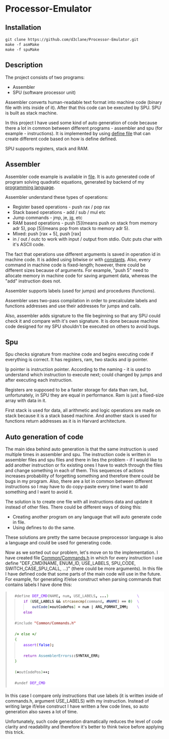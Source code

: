 # Processor-Emulator

## Installation 

```
git clone https://github.com/d3clane/Processor-Emulator.git
make -f asmMake
make -f spuMake
```

## Description 

The project consists of two programs:
- Assembler
- SPU (software processor unit) 

Assembler converts human-readable text format into machine code (binary file with ints inside of it). After that this code can be executed by SPU. SPU is built as stack machine.

In this project I have used some kind of auto generation of code because there a lot in common between different programs - assembler and spu (for example - instructions). It is implemented by using [define file](Common/Commands.h) that can create different code based on how is define defined.  

SPU supports registers, stack and RAM.

## Assembler 

Assembler code example is available in [file](Assembler/code.txt). It is auto generated code of program solving quadratic equations, generated by backend of my [programming language](https://github.com/d3clane/ProgrammingLanguage).

Assembler understand these types of operations:
- Register based operations - push rax / pop rax
- Stack based operations - add / sub / mul etc
- Jump commands - jmp, je, jg, etc
- RAM based operations - push [5](means push on stack from memory adr 5), pop [5](means pop from stack to memory adr 5).
- Mixed: push [rax + 5], push [rax]
- in / out / outc to work with input / output from stdio. Outc puts char with it's ASCII code.

The fact that operations use different arguments is saved in operation id in machine code. It is added using bitwise or with [constants](/Common/Common.h). Also, every command in machine code is fixed-length; however, there could be different sizes because of arguments. For example, "push 5" need to allocate memory in machine code for saving argument data, whereas the "add" instruction does not.

Assembler supports labels (used for jumps) and procedures (functions).

Assembler uses two-pass compilation in order to precalculate labels and functions addresses and use their addresses for jumps and calls.

Also, assembler adds signature to the file beginning so that any SPU could check it and compare with it's own signature. It is done because machine code designed for my SPU shouldn't be executed on others to avoid bugs.

## Spu

Spu checks signature from machine code and begins executing code if everything is correct. It has registers, ram, two stacks and ip pointer.

Ip pointer is instruction pointer. According to the naming - it is used to understand which instruction to execute next; could changed by jumps and after executing each instruction.

Registers are supposed to be a faster storage for data than ram, but, unfortunately, in SPU they are equal in performance. Ram is just a fixed-size array with data in it.

First stack is used for data, all arithmetic and logic operations are made on stack because it is a stack based machine. And another stack is used for functions return addresses as it is in Harvard architecture.

## Auto generation of code

The main idea behind auto generation is that the same instruction is used multiple times in assembler and spu. The instruction code is written in assembler files and spu files and there in lies the problem - if I would like to add another instruction or fix existing ones I have to watch through the files and change something in each of them. This sequences of actions increases probability of forgetting something and therefore there could be bugs in my program. Also, there are a lot in common between different instructions so I may have to do copy-paste every time I want to add something and I want to avoid it.

The solution is to create one file with all instructions data and update it instead of other files. There could be different ways of doing this:
- Creating another program on any language that will auto generate code in file.
- Using defines to do the same.

These solutions are pretty the same because preprocessor language is also a language and could be used for generating code.

Now as we sorted out our problem, let's move on to the implementation. I have created file [Common/Commands.h](Common/Commands.h) in which for every instruction I use define "DEF_CMD(NAME, ENUM_ID, USE_LABELS, SPU_CODE, SWITCH_CASE_SPU_CALL, ...)" (there could be more arguments). In this file I have defined code that some parts of the main code will use in the future. For example, for generating if/else construct when parsing commands that contains labels I have done this:

![generate labels](https://github.com/d3clane/Processor-Emulator/blob/main/ReadmeAssets/imgs/AutoGeneration.png)

In this case I compare only instructions that use labels (it is written inside of commands.h, argument USE_LABELS) with my instruction. Instead of writing large if/else construct I have written a few code lines, so auto generation also saves a lot of time.

Unfortunately, such code generation dramatically reduces the level of code clarity and readability and therefore it's better to think twice before applying this trick.
